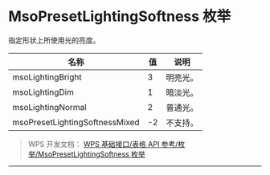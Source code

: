 # MsoPresetLightingSoftness 枚举

指定形状上所使用光的亮度。

| 名称                           | 值  | 说明     |
|--------------------------------|-----|----------|
| msoLightingBright              | 3   | 明亮光。 |
| msoLightingDim                 | 1   | 暗淡光。 |
| msoLightingNormal              | 2   | 普通光。 |
| msoPresetLightingSoftnessMixed | -2  | 不支持。 |

> WPS 开发文档： [WPS 基础接口/表格 API 参考/枚举/MsoPresetLightingSoftness 枚举](https://qn.cache.wpscdn.cn/encs/doc/office_v19/topics/WPS%20%E5%9F%BA%E7%A1%80%E6%8E%A5%E5%8F%A3/%E8%A1%A8%E6%A0%BC%20API%20%E5%8F%82%E8%80%83/%E6%9E%9A%E4%B8%BE/MsoPresetLightingSoftness%20%E6%9E%9A%E4%B8%BE.html)

------------------------------------------------------------------------
